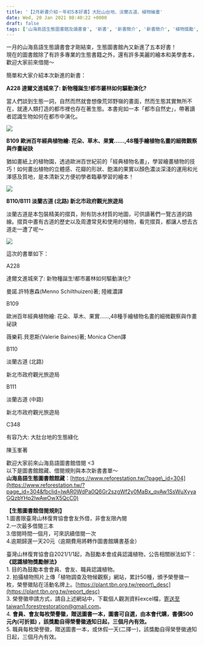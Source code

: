 ```yaml
---
title: '【2月新書介紹－年初5本好書】大肚山台地、淡蘭古道、植物繪畫'
date: Wed, 20 Jan 2021 08:40:22 +0000
draft: false
tags: ['山海島語生態圖書館及讀書會', '新書', '新書簡介', '新書簡介', '植物獎勵', '植物獎勵辦法', '榮譽徽']
---
```


一月的山海島語生態讀書會才剛結束，生態圖書館內又新進了五本好書！  
現在的圖書館除了有許多專業的生態書籍之外，還有許多美麗的繪本和美學書本，歡迎大家前來借閱～

簡單和大家介紹本次新進的新書：

**A228 達爾文進城來了: 新物種誕生!都市叢林如何驅動演化?**

當人們談到生態一詞，自然而然就會想像荒郊野嶺的畫面，然而生態其實無所不在，就連人類打造的都市裡也存在著生態。本書宛如一本「都市自然史」，帶著讀者認識生物如何在都市中演化。

![](https://www.reforestation.tw/wp-content/uploads/2021/01/BC8FFD73-4F27-4715-817A-32B85B9EF7ED-1.jpg)

**B109 歐洲百年經典植物繪: 花朵、草木、果實……,48種手繪植物名畫的細微觀察與作畫祕訣**

猶如畫紙上的植物園，透過歐洲百世紀前的「經典植物名畫」，學習繪畫植物的技巧！如何畫出植物的立體感、花瓣的形狀、飽滿的果實以顏色濃淡深淺的運用和光澤感及質地，是本清新又方便初學者臨摹學習的繪本！

![](https://www.reforestation.tw/wp-content/uploads/2021/01/4225B8E5-0E1A-4146-9833-EF3D45A79C2D.jpg)

**B110/B111 淡蘭古道 (北路) 新北市政府觀光旅遊局**

淡蘭古道是本包裝精美的摺頁，附有防水材質的地圖，可供讀著們一覽古道的路線。摺頁中畫有古道的歷史以及周遭常見和使用的植物，看完摺頁，都讓人想去古道走一遭了呢～

![](https://www.reforestation.tw/wp-content/uploads/2021/01/AD56FD8B-832D-4650-900D-3BD92E0FC533-2.jpg)

這次的書單如下：

A228

達爾文進城來了: 新物種誕生!都市叢林如何驅動演化?

曼諾.許特惠森(Menno Schilthuizen)著; 陸維濃譯

B109

歐洲百年經典植物繪: 花朵、草木、果實……,48種手繪植物名畫的細微觀察與作畫祕訣

薇樂莉.貝恩斯(Valerie Baines)著; Monica Chen譯 

B110

淡蘭古道 (北路)

新北市政府觀光旅遊局

B111

淡蘭古道 (中路)

新北市政府觀光旅遊局

C348

有容乃大: 大肚台地的生態綠化 

陳玉峯著

歡迎大家前來山海島語圖書館借閱 <3  
以下是圖書館館藏、借閱規則與本次新書書單～  
**山海島語生態圖書館館藏**：[https://www.reforestation.tw/?page\_id=304](https://www.reforestation.tw/?page_id=304&fbclid=IwAR0WdPa0Q6Gr2szgWf2y0MaBx_qvAw1SsWuXyyaGQzbYHp2lwAwOwX5QcC0)

**【生態圖書館借閱規則】**  
1.圖書限臺灣山林復育協會會友外借，非會友限內閱  
2.一次最多借閱三本  
3.借閱時間一個月，可來訊續借閱一次  
4.逾期歸還一天20元（逾期費用將轉作圖書館購書基金）

臺灣山林復育協會自2021/1/1起，為鼓勵本會成員認識植物，公告相關辦法如下：  
**《認識植物獎勵辦法》**  
1\. 目的為鼓勵本會會員、會友、職員認識植物。  
2\. 拍攝植物照片上傳「植物調查及物候觀察」網站，累計50種，頒予榮譽徽一枚，榮譽徽貼在活動名牌上。[https://plant.tbn.org.tw/report\_desc](https://plant.tbn.org.tw/report_desc)  
3\. 榮譽徽申請方式，請自上述網站中，下載個人觀測資料excel檔，寄送至taiwan1.forestrestoration@gmail.com。  
4\. **會員、會友每枚榮譽徽，贈送圖書一本，圖書可自選，由本會代購，書價500元內(可折抵) ，該獎勵自得榮譽徽通知日起，三個月內有效。**  
5\. 職員每枚榮譽徽，贈送圖書一本，或休假一天(二擇一)，該獎勵自得榮譽徽通知日起，三個月內有效。